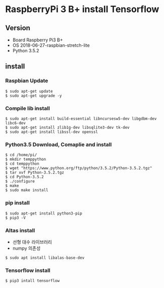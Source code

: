 # RaspberryPi 3 B+ install Tensorflow

## Version
- Board Raspberry Pi3 B+
- OS 2018-06-27-raspbian-stretch-lite
- Python 3.5.2

## install

### Raspbian Update
```shell
$ sudo apt-get update
$ sudo apt-get upgrade -y
```

### Compile lib install
```shell
$ sudo apt-get install build-essential libncursesw5-dev libgdbm-dev libc6-dev
$ sudo apt-get install zlib1g-dev libsqlite3-dev tk-dev
$ sudo apt-get install libssl-dev openssl
```

### Python3.5 Download, Comaplie and install
```shell
$ cd /home/pi/
$ mkdir temppython
$ cd temppython
$ wget "https://www.python.org/ftp/python/3.5.2/Python-3.5.2.tgz"
$ tar xvf Python-3.5.2.tgz
$ cd Python-3.5.2
$ ./configure
$ make
$ sudo make install
```

### pip install
```shell
$ sudo apt-get install python3-pip
$ pip3 -V
```

### Altas install
- 선형 대수 라이브러리 
- numpy 의존성
```shell
$ sudo apt install libalas-base-dev
```

### Tensorflow install
```shell
$ pip3 intall tensorflow
```
